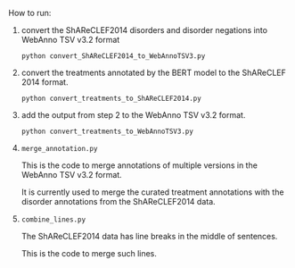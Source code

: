 How to run: 

1. convert the ShAReCLEF2014 disorders and disorder negations into WebAnno TSV v3.2 format 

    ```python convert_ShAReCLEF2014_to_WebAnnoTSV3.py```

2. convert the treatments annotated by the BERT model to the ShAReCLEF 2014 format.

    ```python convert_treatments_to_ShAReCLEF2014.py```

3. add the output from step 2 to the WebAnno TSV v3.2 format.

    ```python convert_treatments_to_WebAnnoTSV3.py```
    
4. ```merge_annotation.py``` 

    This is the code to merge annotations of multiple versions in the WebAnno TSV v3.2 format.

    It is currently used to merge the curated treatment annotations with the disorder annotations from the ShAReCLEF2014 data.

5. ```combine_lines.py```

    The ShAReCLEF2014 data has line breaks in the middle of sentences.

    This is the code to merge such lines.
    
